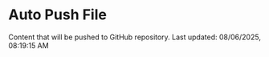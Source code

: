 # Auto Push File

Content that will be pushed to GitHub repository.
Last updated: 08/06/2025, 08:19:15 AM